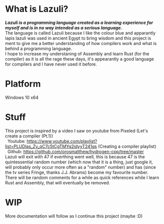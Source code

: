# What is Lazuli?

**_Lazuli is a programming language created as a learning experience for myself and is in no way intended as a serious language._** <br/>
The language is called Lazuli because I like the colour blue and apparantly lapis lazuli was used in ancient Egypt to bring wisdom and this project is ment to give me a better understanding of how compilers work and what is behind a programming language. <br/>
I hope to increase my understaning of Assembly and learn Rust (for the compiler) as it is all the rage these days, it's appearantly a good language for compilers and I have never used it before.

# Platform

Windows 10 x64

# Stuff

This project is inspired by a video I saw on youtube from Pixeled (Let's create a compiler (Pt.1))<br/>
&nbsp; Youtube: https://www.youtube.com/playlist?list=PLUDlas_Zy_qC7c5tCgTMYq2idyyT241qs (Creating a compiler playlist) <br/>
&nbsp; Github: https://github.com/orosmatthew/hydrogen-cpp/tree/master<br/>
Lazuli will exit with 47 if everthing went well, this is because 47 is the quintessential random number (which now that it is a thing, just google it, will probably only occur more often as a "random" number) and has (since the tv series Fringe, thanks J.J. Abrams) become my favourite number. <br/>
There will be random comments for a while as quick references while I learn Rust and Assembly, that will eventually be removed.

# WIP

More documentation will follow as I continue this project (maybe :D)
